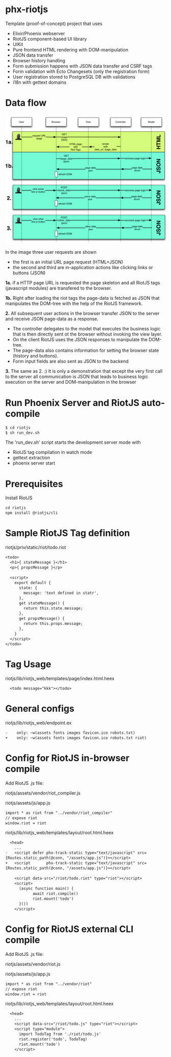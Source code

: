 # phx-riotjs
Template (proof-of-concept) project that uses
- Elixir/Phoenix webserver
- RiotJS component-based UI library
- UIKit
- Pure frontend HTML rendering with DOM-manipulation
- JSON data transfer
- Browser history handling
- Form submission happens with JSON data transfer and CSRF tags
- Form validation with Ecto Changesets (only the registration form)
- User registration stored to PostgreSQL DB with validations
- i18n with gettext domains

# Data flow

![riotjs concept](images/riot_sequence.png)

In the image three user requests are shown
- the first is an initial URL page request (HTML+JSON)
- the second and third are in-application actions like clicking links or buttons (JSON)

**1a.** if a HTTP page URL is requested the page skeleton and all RiotJS tags (javascript modules) are transfered to the browser.

**1b.** Right after loading the riot tags the page-data is fetched as JSON that manipulates the DOM-tree with the help of the RiotJS framework.

**2.** All subsequent user actions in the browser transfer JSON to the server and receive JSON page-data as a response.
- The controller delegates to the model that executes the business logic that is then directly sent ot the browser without invoking the view layer.
- On the client RiotJS uses the JSON responses to manipulate the DOM-tree.
- The page-data also contains information for setting the browser state (history and buttons).
- Form input fields are also sent as JSON to the backend

**3.** The same as 2. :) It is only a demonstration that except the very first call to the server all communication is JSON that leads to business logic execution on the server and DOM-manipulation in the browser

# Run Phoenix Server and RiotJS auto-compile
```
$ cd riotjs
$ sh run_dev.sh
```

The 'run_dev.sh' script starts the development server mode with
- RiotJS tag compilation in watch mode
- gettext extraction
- phoenix server start

# Prerequisites
Install RiotJS
```
cd riotjs
npm install @riotjs/cli
```

# Sample RiotJS Tag definition
riotjs/priv/static/riot/todo.riot
```
<todo>
  <h1>{ stateMessage }</h1>
  <p>{ propsMessage }</p>

  <script>
    export default {
      state: {
        message: 'text defined in statr',
      },
      get stateMessage() {
        return this.state.message;
      },
      get propsMessage() {
        return this.props.message;
      },
    }
  </script>
</todo>
```

# Tag Usage
riotjs/lib/riotjs_web/templates/page/index.html.heex
```
  <todo message="kkk"></todo>
```

# General configs
riotjs/lib/riotjs_web/endpoint.ex
```
-    only: ~w(assets fonts images favicon.ico robots.txt)
+    only: ~w(assets fonts images favicon.ico robots.txt riot)
```

# Config for RiotJS in-browser compile

Add RiotJS .js file:

riotjs/assets/vendor/riot_compiler.js

riotjs/assets/js/app.js
```
import * as riot from "../vendor/riot_compiler"
// expose riot
window.riot = riot
```

riotjs/lib/riotjs_web/templates/layout/root.html.heex
```
  <head>
    ...
-   <script defer phx-track-static type="text/javascript" src={Routes.static_path(@conn, "/assets/app.js")}></script>
+   <script       phx-track-static type="text/javascript" src={Routes.static_path(@conn, "/assets/app.js")}></script>

    <script data-src="/riot/todo.riot" type="riot"></script>
    <script>
      (async function main() {
            await riot.compile()
            riot.mount('todo')
      }())
    </script>
```

# Config for RiotJS external CLI compile

Add RiotJS .js file:

riotjs/assets/vendor/riot.js

riotjs/assets/js/app.js
```
import * as riot from "../vendor/riot"
// expose riot
window.riot = riot
```

riotjs/lib/riotjs_web/templates/layout/root.html.heex
```
  <head>
    ...
    <script data-src="/riot/todo.js" type="riot"></script>
    <script type="module">
      import TodoTag from './riot/todo.js'
      riot.register('todo', TodoTag)
      riot.mount('todo')
    </script>
```
